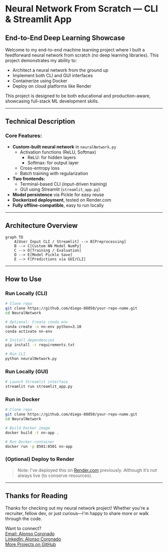 # Neural Network From Scratch — CLI & Streamlit App

## End-to-End Deep Learning Showcase

Welcome to my end-to-end machine learning project where I built a feedforward neural network from scratch (no deep learning libraries). This project demonstrates my ability to:

- Architect a neural network from the ground up  
- Implement both CLI and GUI interfaces  
- Containerize using Docker  
- Deploy on cloud platforms like Render  

This project is designed to be both educational and production-aware, showcasing full-stack ML development skills.

---

## Technical Description

### Core Features:
- **Custom-built neural network** in `neuralNetwork.py`  
  - Activation functions (ReLU, Softmax)  
    - ReLU: for hidden layers
    - Softmax: for output layer
  - Cross-entropy loss  
  - Batch training with regularization  
- **Two frontends:**  
  - Terminal-based CLI (input-driven training)  
  - GUI using Streamlit (`streamlit_app.py`)  
- **Model persistence** via Pickle for easy reuse  
- **Dockerized deployment**, tested on Render.com  
- **Fully offline-compatible**, easy to run locally  

---

## Architecture Overview

```mermaid
graph TD
    A[User Input CLI / Streamlit] --> B[Preprocessing]
    B --> C[Custom NN Model NumPy]
    C --> D[Training / Evaluation]
    D --> E[Model Pickle Save]
    E --> F[Predictions via GUI/CLI]
```

---

## How to Use

### Run Locally (CLI)
```bash
# Clone repo
git clone https://github.com/diego-88850/your-repo-name.git
cd NeuralNetwork

# Optional: Create conda env
conda create -n nn-env python=3.10
conda activate nn-env

# Install dependencies
pip install -r requirements.txt

# Run CLI
python neuralNetwork.py
```

### Run Locally (GUI)
```bash
# Launch Streamlit interface
streamlit run streamlit_app.py
```

### Run in Docker
```bash
# Clone repo
git clone https://github.com/diego-88850/your-repo-name.git
cd NeuralNetwork

# Build Docker image
docker build -t nn-app .

# Run Docker container
docker run -p 8501:8501 nn-app
```

### (Optional) Deploy to Render
> Note: I’ve deployed this on [Render.com](https://render.com) previously. Although it’s not always live (to conserve resources).

---

## Thanks for Reading

Thanks for checking out my neural network project! Whether you're a recruiter, fellow dev, or just curious—I'm happy to share more or walk through the code. 

Want to connect?  
[Email: Alonso Coronado](mailto:diegocoronado29@gmail.com)  
[LinkedIn: Alonso Coronado](https://www.linkedin.com/in/alonsodcoronado/)  
[More Projects on GitHub](https://github.com/diego-88850)
